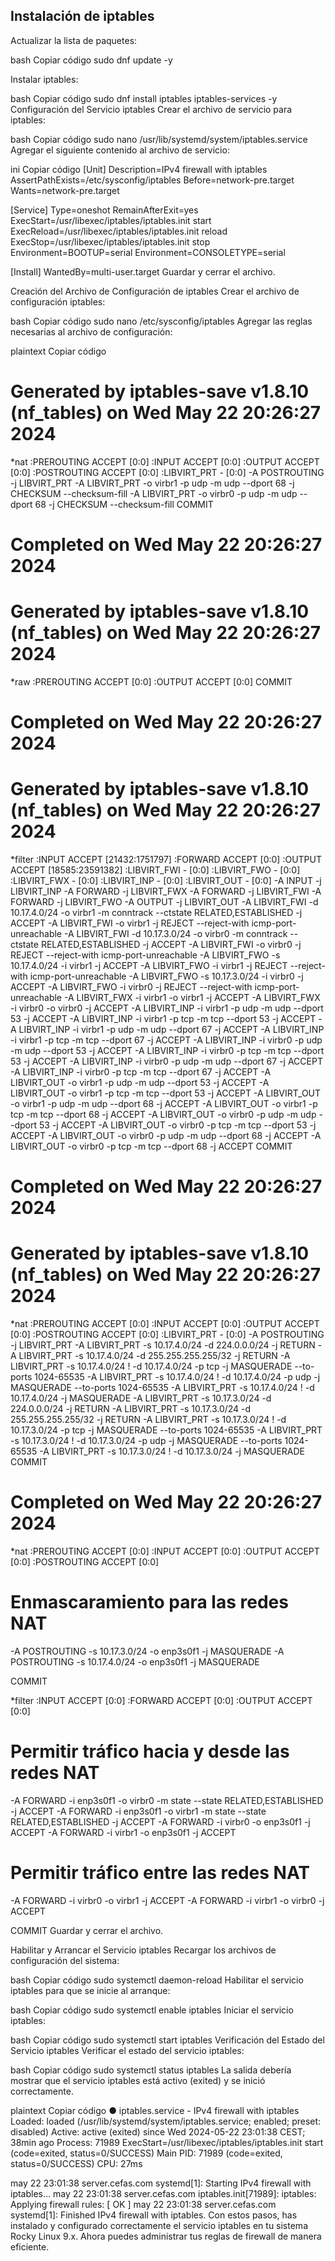 ## Instalación de iptables

Actualizar la lista de paquetes:

bash
Copiar código
sudo dnf update -y

Instalar iptables:

bash
Copiar código
sudo dnf install iptables iptables-services -y
Configuración del Servicio iptables
Crear el archivo de servicio para iptables:

bash
Copiar código
sudo nano /usr/lib/systemd/system/iptables.service
Agregar el siguiente contenido al archivo de servicio:

ini
Copiar código
[Unit]
Description=IPv4 firewall with iptables
AssertPathExists=/etc/sysconfig/iptables
Before=network-pre.target
Wants=network-pre.target

[Service]
Type=oneshot
RemainAfterExit=yes
ExecStart=/usr/libexec/iptables/iptables.init start
ExecReload=/usr/libexec/iptables/iptables.init reload
ExecStop=/usr/libexec/iptables/iptables.init stop
Environment=BOOTUP=serial
Environment=CONSOLETYPE=serial

[Install]
WantedBy=multi-user.target
Guardar y cerrar el archivo.

Creación del Archivo de Configuración de iptables
Crear el archivo de configuración iptables:

bash
Copiar código
sudo nano /etc/sysconfig/iptables
Agregar las reglas necesarias al archivo de configuración:

plaintext
Copiar código
# Generated by iptables-save v1.8.10 (nf_tables) on Wed May 22 20:26:27 2024
*nat
:PREROUTING ACCEPT [0:0]
:INPUT ACCEPT [0:0]
:OUTPUT ACCEPT [0:0]
:POSTROUTING ACCEPT [0:0]
:LIBVIRT_PRT - [0:0]
-A POSTROUTING -j LIBVIRT_PRT
-A LIBVIRT_PRT -o virbr1 -p udp -m udp --dport 68 -j CHECKSUM --checksum-fill
-A LIBVIRT_PRT -o virbr0 -p udp -m udp --dport 68 -j CHECKSUM --checksum-fill
COMMIT
# Completed on Wed May 22 20:26:27 2024
# Generated by iptables-save v1.8.10 (nf_tables) on Wed May 22 20:26:27 2024
*raw
:PREROUTING ACCEPT [0:0]
:OUTPUT ACCEPT [0:0]
COMMIT
# Completed on Wed May 22 20:26:27 2024
# Generated by iptables-save v1.8.10 (nf_tables) on Wed May 22 20:26:27 2024
*filter
:INPUT ACCEPT [21432:1751797]
:FORWARD ACCEPT [0:0]
:OUTPUT ACCEPT [18585:23591382]
:LIBVIRT_FWI - [0:0]
:LIBVIRT_FWO - [0:0]
:LIBVIRT_FWX - [0:0]
:LIBVIRT_INP - [0:0]
:LIBVIRT_OUT - [0:0]
-A INPUT -j LIBVIRT_INP
-A FORWARD -j LIBVIRT_FWX
-A FORWARD -j LIBVIRT_FWI
-A FORWARD -j LIBVIRT_FWO
-A OUTPUT -j LIBVIRT_OUT
-A LIBVIRT_FWI -d 10.17.4.0/24 -o virbr1 -m conntrack --ctstate RELATED,ESTABLISHED -j ACCEPT
-A LIBVIRT_FWI -o virbr1 -j REJECT --reject-with icmp-port-unreachable
-A LIBVIRT_FWI -d 10.17.3.0/24 -o virbr0 -m conntrack --ctstate RELATED,ESTABLISHED -j ACCEPT
-A LIBVIRT_FWI -o virbr0 -j REJECT --reject-with icmp-port-unreachable
-A LIBVIRT_FWO -s 10.17.4.0/24 -i virbr1 -j ACCEPT
-A LIBVIRT_FWO -i virbr1 -j REJECT --reject-with icmp-port-unreachable
-A LIBVIRT_FWO -s 10.17.3.0/24 -i virbr0 -j ACCEPT
-A LIBVIRT_FWO -i virbr0 -j REJECT --reject-with icmp-port-unreachable
-A LIBVIRT_FWX -i virbr1 -o virbr1 -j ACCEPT
-A LIBVIRT_FWX -i virbr0 -o virbr0 -j ACCEPT
-A LIBVIRT_INP -i virbr1 -p udp -m udp --dport 53 -j ACCEPT
-A LIBVIRT_INP -i virbr1 -p tcp -m tcp --dport 53 -j ACCEPT
-A LIBVIRT_INP -i virbr1 -p udp -m udp --dport 67 -j ACCEPT
-A LIBVIRT_INP -i virbr1 -p tcp -m tcp --dport 67 -j ACCEPT
-A LIBVIRT_INP -i virbr0 -p udp -m udp --dport 53 -j ACCEPT
-A LIBVIRT_INP -i virbr0 -p tcp -m tcp --dport 53 -j ACCEPT
-A LIBVIRT_INP -i virbr0 -p udp -m udp --dport 67 -j ACCEPT
-A LIBVIRT_INP -i virbr0 -p tcp -m tcp --dport 67 -j ACCEPT
-A LIBVIRT_OUT -o virbr1 -p udp -m udp --dport 53 -j ACCEPT
-A LIBVIRT_OUT -o virbr1 -p tcp -m tcp --dport 53 -j ACCEPT
-A LIBVIRT_OUT -o virbr1 -p udp -m udp --dport 68 -j ACCEPT
-A LIBVIRT_OUT -o virbr1 -p tcp -m tcp --dport 68 -j ACCEPT
-A LIBVIRT_OUT -o virbr0 -p udp -m udp --dport 53 -j ACCEPT
-A LIBVIRT_OUT -o virbr0 -p tcp -m tcp --dport 53 -j ACCEPT
-A LIBVIRT_OUT -o virbr0 -p udp -m udp --dport 68 -j ACCEPT
-A LIBVIRT_OUT -o virbr0 -p tcp -m tcp --dport 68 -j ACCEPT
COMMIT
# Completed on Wed May 22 20:26:27 2024
# Generated by iptables-save v1.8.10 (nf_tables) on Wed May 22 20:26:27 2024
*nat
:PREROUTING ACCEPT [0:0]
:INPUT ACCEPT [0:0]
:OUTPUT ACCEPT [0:0]
:POSTROUTING ACCEPT [0:0]
:LIBVIRT_PRT - [0:0]
-A POSTROUTING -j LIBVIRT_PRT
-A LIBVIRT_PRT -s 10.17.4.0/24 -d 224.0.0.0/24 -j RETURN
-A LIBVIRT_PRT -s 10.17.4.0/24 -d 255.255.255.255/32 -j RETURN
-A LIBVIRT_PRT -s 10.17.4.0/24 ! -d 10.17.4.0/24 -p tcp -j MASQUERADE --to-ports 1024-65535
-A LIBVIRT_PRT -s 10.17.4.0/24 ! -d 10.17.4.0/24 -p udp -j MASQUERADE --to-ports 1024-65535
-A LIBVIRT_PRT -s 10.17.4.0/24 ! -d 10.17.4.0/24 -j MASQUERADE
-A LIBVIRT_PRT -s 10.17.3.0/24 -d 224.0.0.0/24 -j RETURN
-A LIBVIRT_PRT -s 10.17.3.0/24 -d 255.255.255.255/32 -j RETURN
-A LIBVIRT_PRT -s 10.17.3.0/24 ! -d 10.17.3.0/24 -p tcp -j MASQUERADE --to-ports 1024-65535
-A LIBVIRT_PRT -s 10.17.3.0/24 ! -d 10.17.3.0/24 -p udp -j MASQUERADE --to-ports 1024-65535
-A LIBVIRT_PRT -s 10.17.3.0/24 ! -d 10.17.3.0/24 -j MASQUERADE
COMMIT
# Completed on Wed May 22 20:26:27 2024

*nat
:PREROUTING ACCEPT [0:0]
:INPUT ACCEPT [0:0]
:OUTPUT ACCEPT [0:0]
:POSTROUTING ACCEPT [0:0]

# Enmascaramiento para las redes NAT
-A POSTROUTING -s 10.17.3.0/24 -o enp3s0f1 -j MASQUERADE
-A POSTROUTING -s 10.17.4.0/24 -o enp3s0f1 -j MASQUERADE

COMMIT

*filter
:INPUT ACCEPT [0:0]
:FORWARD ACCEPT [0:0]
:OUTPUT ACCEPT [0:0]

# Permitir tráfico hacia y desde las redes NAT
-A FORWARD -i enp3s0f1 -o virbr0 -m state --state RELATED,ESTABLISHED -j ACCEPT
-A FORWARD -i enp3s0f1 -o virbr1 -m state --state RELATED,ESTABLISHED -j ACCEPT
-A FORWARD -i virbr0 -o enp3s0f1 -j ACCEPT
-A FORWARD -i virbr1 -o enp3s0f1 -j ACCEPT

# Permitir tráfico entre las redes NAT
-A FORWARD -i virbr0 -o virbr1 -j ACCEPT
-A FORWARD -i virbr1 -o virbr0 -j ACCEPT

COMMIT
Guardar y cerrar el archivo.

Habilitar y Arrancar el Servicio iptables
Recargar los archivos de configuración del sistema:

bash
Copiar código
sudo systemctl daemon-reload
Habilitar el servicio iptables para que se inicie al arranque:

bash
Copiar código
sudo systemctl enable iptables
Iniciar el servicio iptables:

bash
Copiar código
sudo systemctl start iptables
Verificación del Estado del Servicio iptables
Verificar el estado del servicio iptables:

bash
Copiar código
sudo systemctl status iptables
La salida debería mostrar que el servicio iptables está activo (exited) y se inició correctamente.

plaintext
Copiar código
● iptables.service - IPv4 firewall with iptables
     Loaded: loaded (/usr/lib/systemd/system/iptables.service; enabled; preset: disabled)
     Active: active (exited) since Wed 2024-05-22 23:01:38 CEST; 38min ago
    Process: 71989 ExecStart=/usr/libexec/iptables/iptables.init start (code=exited, status=0/SUCCESS)
   Main PID: 71989 (code=exited, status=0/SUCCESS)
        CPU: 27ms

may 22 23:01:38 server.cefas.com systemd[1]: Starting IPv4 firewall with iptables...
may 22 23:01:38 server.cefas.com iptables.init[71989]: iptables: Applying firewall rules: [  OK  ]
may 22 23:01:38 server.cefas.com systemd[1]: Finished IPv4 firewall with iptables.
Con estos pasos, has instalado y configurado correctamente el servicio iptables en tu sistema Rocky Linux 9.x. Ahora puedes administrar tus reglas de firewall de manera eficiente.